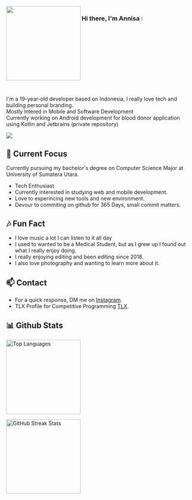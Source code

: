 <img align="left" src="https://github.com/moozunch/moozunch/assets/112236945/472c2450-9cf7-4743-beb2-a3fc40ac83dc" style="width:200px;height:200px;">



### Hi there, I'm Annisa <img src="https://media.giphy.com/media/hvRJCLFzcasrR4ia7z/giphy.gif" width="5%"></a>

I'm a 19-year-old developer based on Indonesia, I really love tech and building personal branding. <br>
Mostly Intered in Mobile and Software Development <br>
Currently working on Android development for blood donor application using Kotlin and Jetbrains (private repository)


![](https://github-profile-trophy.vercel.app/?username=moozunch&theme=dracula&no-frame=false&no-bg=true&margin-w=4)

## 🔭 Current Focus

Currently pursuing my bachelor's degree on Computer Science Major at University of Sumatera Utara.
- Tech Enthusiast
- Currently interested in studying web and mobile development.
- Love to experincing new tools and new environment.
- Devour to commiting on github for 365 Days, small commit matters.

## 🎶 Fun Fact

- I love music a lot I can listen to it all day
- I used to wanted to be a Medical Student, but as I grew up I found out what I really enjoy doing.
- I really enjoying editing and been editing since 2018.
- I also love photography and wanting to learn more about it.

## 📫 Contact

 - For a quick response, DM me on [Instagram](https://www.instagram.com/apictoresque/). 
 - TLX Profile for Competitive Programming [TLX](https://tlx.toki.id/profiles/moozunch).


 ## 📊 Github Stats
 
<img src="https://github-readme-stats.vercel.app/api/top-langs/?username=moozunch&theme=bear&hide_border=false&include_all_commits=true&count_private=true&layout=compact" alt="Top Languages" height="200"></br>

<img src="https://github-readme-streak-stats.herokuapp.com/?user=moozunch&theme=bear&hide_border=false" alt="GitHub Streak Stats" height="200">

<!--
**moozunch/moozunch** is a ✨ _special_ ✨ repository because its `README.md` (this file) appears on your GitHub profile.

- 🔭 I’m currently working on ...
- 🌱 I’m currently learning ..
- 👯 I’m looking to collaborate on ...
- 🤔 I’m looking for help with ...
- 💬 Ask me about ...
- 📫 How to reach me: ..
- 😄 Pronouns: ...
- ⚡ Fun fact: ...
-->
